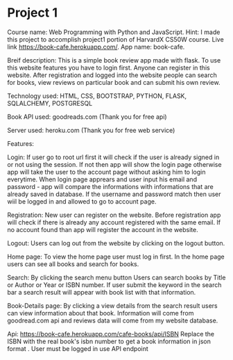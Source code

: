 # Project 1

Course name: Web Programming with Python and JavaScript.
Hint: I made this project to accomplish project1 portion of HarvardX CS50W course.
Live link https://book-cafe.herokuapp.com/.
App name: book-cafe.

Breif description: This is a simple book review app made with flask. To use this website features you have to login first. Anyone can register in this website. After registration and logged into the website people can search for books, view reviews on particular book and can submit his own review.

Technology used: HTML, CSS, BOOTSTRAP, PYTHON, FLASK, SQLALCHEMY, POSTGRESQL

Book API used: goodreads.com (Thank you for free api)

Server used: heroku.com (Thank you for free web service)

Features:

Login: If user go to root url first it will check if the user is already signed in or not using the session. If not then app will show the login page otherwise app will take the user to the account page without asking him to login everytime. When login page apprears and user input his email and password - app will compare the informations with informations that are already saved in database. If the username and password match then user wiil be logged in and allowed to go to account page.

Registration: New user can register on the website. Before registration app will check if there is already any account registered with the same email. If no account found than app will register the account in the website.

Logout: Users can log out from the website by clicking on the logout button.

Home page: To view the home page user must log in first. In the home page users can see all books and search for books.

Search: By clicking the search menu button Users can search books by Title or Author or Year or ISBN number. If user submit the keyword in the search bar a search result will appear with book list with that information.

Book-Details page: By clicking a view details from the search result users can view information about that book. Information will come from goodread.com api and reviews data will come from my website database.

Api: https://book-cafe.herokuapp.com/cafe-books/api/ISBN Replace the ISBN with the real book's isbn number to get a book information in json format . User must be logged in use API endpoint
